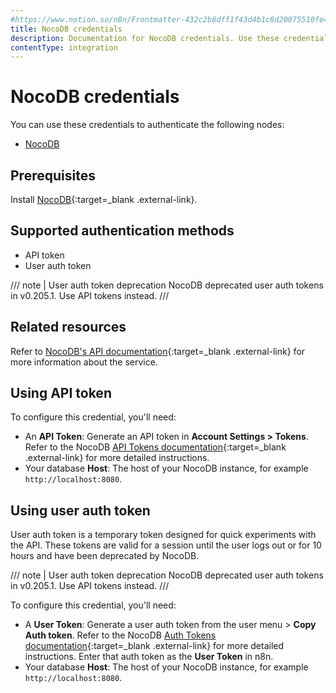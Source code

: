 ```yaml
---
#https://www.notion.so/n8n/Frontmatter-432c2b8dff1f43d4b1c8d20075510fe4
title: NocoDB credentials
description: Documentation for NocoDB credentials. Use these credentials to authenticate NocoDB in n8n, a workflow automation platform.
contentType: integration
---
```


# NocoDB credentials

You can use these credentials to authenticate the following nodes:

- [NocoDB](/integrations/builtin/app-nodes/n8n-nodes-base.nocodb/)

## Prerequisites

Install [NocoDB](https://www.nocodb.com/){:target=_blank .external-link}.

## Supported authentication methods

- API token
- User auth token

/// note | User auth token deprecation
NocoDB deprecated user auth tokens in v0.205.1. Use API tokens instead.
///

## Related resources

Refer to [NocoDB's API documentation](https://data-apis-v2.nocodb.com/){:target=_blank .external-link} for more information about the service.

## Using API token

To configure this credential, you'll need:

- An **API Token**: Generate an API token in **Account Settings > Tokens**. Refer to the NocoDB [API Tokens documentation](https://docs.nocodb.com/account-settings/api-tokens/){:target=_blank .external-link} for more detailed instructions.
- Your database **Host**: The host of your NocoDB instance, for example `http://localhost:8080`.

## Using user auth token

User auth token is a temporary token designed for quick experiments with the API. These tokens are valid for a session until the user logs out or for 10 hours and have been deprecated by NocoDB.

/// note | User auth token deprecation
NocoDB deprecated user auth tokens in v0.205.1. Use API tokens instead.
///

To configure this credential, you'll need:

- A **User Token**: Generate a user auth token from the user menu > **Copy Auth token**. Refer to the NocoDB [Auth Tokens documentation](https://docs.nocodb.com/account-settings/api-tokens/#auth-tokens){:target=_blank .external-link} for more detailed instructions. Enter that auth token as the **User Token** in n8n.
- Your database **Host**: The host of your NocoDB instance, for example `http://localhost:8080`.

